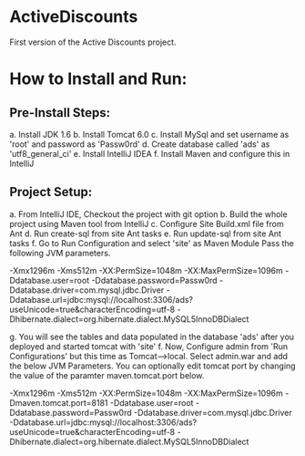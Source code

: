 ActiveDiscounts
===============

First version of the Active Discounts project.

How to Install and Run:
=======================

Pre-Install Steps:
------------------
a. Install JDK 1.6
b. Install Tomcat 6.0
c. Install MySql and set username as 'root' and password as 'Passw0rd'
d. Create database called 'ads' as 'utf8_general_ci'
e. Install IntelliJ IDEA
f. Install Maven and configure this in IntelliJ

Project Setup:
---------------
a. From IntelliJ IDE, Checkout the project with git option
b. Build the whole project using Maven tool from IntelliJ
c. Configure Site Build.xml file from Ant
d. Run create-sql from site Ant tasks
e. Run update-sql from site Ant tasks
f. Go to Run Configuration and select 'site' as Maven Module
   Pass the following JVM parameters.   
   
-Xmx1296m
-Xms512m
-XX:PermSize=1048m
-XX:MaxPermSize=1096m
-Ddatabase.user=root
-Ddatabase.password=Passw0rd
-Ddatabase.driver=com.mysql.jdbc.Driver
-Ddatabase.url=jdbc:mysql://localhost:3306/ads?useUnicode=true&amp;characterEncoding=utf-8
-Dhibernate.dialect=org.hibernate.dialect.MySQL5InnoDBDialect

g. You will see the tables and data populated in the database 'ads' after you deployed and started tomcat with 'site'
f. Now, Configure admin from 'Run Configurations' but this time as Tomcat-->local.
   Select admin.war and add the below JVM Parameters. You can optionally edit tomcat port by changing the value of the paramter
   maven.tomcat.port below.
   
-Xmx1296m
-Xms512m
-XX:PermSize=1048m
-XX:MaxPermSize=1096m
-Dmaven.tomcat.port=8181
-Ddatabase.user=root
-Ddatabase.password=Passw0rd
-Ddatabase.driver=com.mysql.jdbc.Driver
-Ddatabase.url=jdbc:mysql://localhost:3306/ads?useUnicode=true&amp;characterEncoding=utf-8
-Dhibernate.dialect=org.hibernate.dialect.MySQL5InnoDBDialect
   
   
